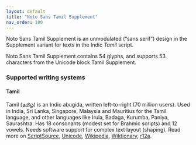 ```yaml
---
layout: default
title: "Noto Sans Tamil Supplement"
nav_order: 100
---
```

Noto Sans Tamil Supplement is an unmodulated (“sans serif”) design in the Supplement variant for texts in the Indic _Tamil_ script. 

Noto Sans Tamil Supplement contains 54 glyphs, and supports 53 characters from the Unicode block Tamil Supplement.


### Supported writing systems


#### Tamil

Tamil (<span class='autonym'>தமிழ்</span>) is an Indic abugida, written left-to-right (70 million users). Used in India, Sri Lanka, Singapore, Malaysia and Mauritius for the Tamil language, and other languages like Irula, Badaga, Kurumba, Paniya, Saurashtra. Has 18 consonants (modest set for Brahmic scripts) and 12 vowels. Needs software support for complex text layout (shaping). Read more on [ScriptSource](https://scriptsource.org/scr/Taml), [Unicode](https://www.unicode.org/versions/Unicode13.0.0/ch12.pdf#G10162), [Wikipedia](https://en.wikipedia.org/wiki/ISO_15924:Taml), [Wiktionary](https://en.wiktionary.org/wiki/Category:Tamil_script), [r12a](https://r12a.github.io/scripts/links?iso=Taml).

